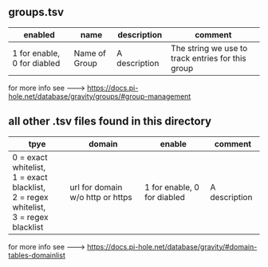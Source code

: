 ## groups.tsv

enabled | name | description | comment
------------ | -------------| ------------ | -------------  
1 for enable, 0 for diabled | Name of Group | A description | The string we use to track entries for this group

for more info see ---> https://docs.pi-hole.net/database/gravity/groups/#group-management

## all other .tsv files found in this directory

tpye | domain | enable | comment
------------ | -------------| ------------ | -------------  
0 = exact whitelist,<br>1 = exact blacklist,<br>2 = regex whitelist,<br>3 = regex blacklist | url for domain w/o http or https | 1 for enable, 0 for diabled | A description

for more info see ---> https://docs.pi-hole.net/database/gravity/#domain-tables-domainlist
